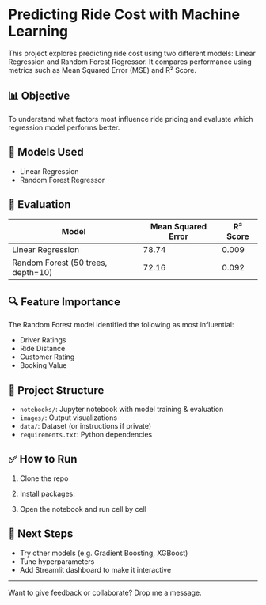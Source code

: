 # Predicting Ride Cost with Machine Learning

This project explores predicting ride cost using two different models: Linear Regression and Random Forest Regressor. It compares performance using metrics such as Mean Squared Error (MSE) and R² Score.

## 📊 Objective
To understand what factors most influence ride pricing and evaluate which regression model performs better.

## 🧠 Models Used
- Linear Regression
- Random Forest Regressor

## 🧪 Evaluation
| Model               | Mean Squared Error | R² Score |
|---------------------|-------------------|----------|
| Linear Regression   | 78.74              | 0.009    |
| Random Forest (50 trees, depth=10) | 72.16     | 0.092    |

## 🔍 Feature Importance
The Random Forest model identified the following as most influential:
- Driver Ratings
- Ride Distance
- Customer Rating
- Booking Value


## 📁 Project Structure
- `notebooks/`: Jupyter notebook with model training & evaluation
- `images/`: Output visualizations
- `data/`: Dataset (or instructions if private)
- `requirements.txt`: Python dependencies

## ✅ How to Run
1. Clone the repo
2. Install packages:


3. Open the notebook and run cell by cell

## 📌 Next Steps
- Try other models (e.g. Gradient Boosting, XGBoost)
- Tune hyperparameters
- Add Streamlit dashboard to make it interactive

---

Want to give feedback or collaborate? Drop me a message.
